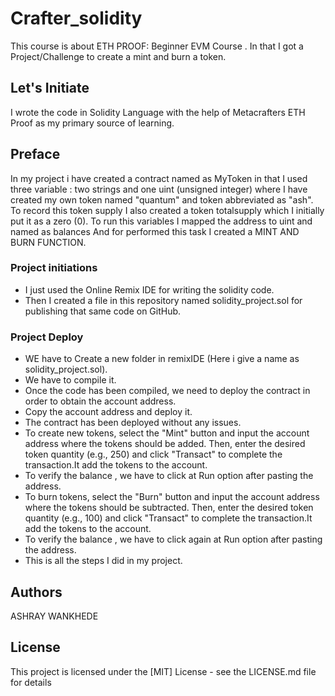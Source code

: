 # Crafter_solidity
This course is about ETH PROOF: Beginner EVM Course . In that I got a Project/Challenge to create a mint and burn a token.

## Let's Initiate
I wrote the code in Solidity Language with the help of Metacrafters ETH Proof as my primary source of learning.

## Preface
In my project i have created a contract named as MyToken in that I used three variable : two strings and one uint (unsigned integer) where I have created my own token named "quantum" and token abbreviated as "ash". To record this token supply I also created a token totalsupply which I initially put it as a zero (0). To run this variables I mapped the address to uint and named as balances And for performed this task I created a MINT AND BURN FUNCTION.

### Project initiations

* I just used the Online Remix IDE for writing the solidity code.
* Then I created a file in this repository named solidity_project.sol for publishing that same code on GitHub.

### Project Deploy

* WE have to Create a new folder in remixIDE (Here i give a name as solidity_project.sol).
* We have to compile it.
* Once the code has been compiled, we need to deploy the contract in order to obtain the account address.
* Copy the account address and deploy it.
* The contract has been deployed without any issues.
* To create new tokens, select the "Mint" button and input the account address where the tokens should be added. Then, enter the desired token quantity (e.g., 250) and click "Transact" to complete the transaction.It add the tokens to the account.
* To verify the balance , we have to click at Run option after pasting the address.
*  To burn tokens, select the "Burn" button and input the account address where the tokens should be subtracted. Then, enter the desired token quantity (e.g., 100) and click "Transact" to complete the transaction.It add the tokens to the account.
* To verify the balance , we have to click again at Run option after pasting the address.
* This is all the steps I did in my project.

## Authors
 
ASHRAY WANKHEDE

## License
This project is licensed under the [MIT] License - see the LICENSE.md file for details
